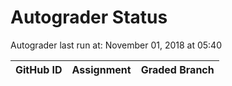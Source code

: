 # Autograder Status
Autograder last run at: November 01, 2018 at 05:40

| GitHub ID | Assignment | Graded Branch |
|-----------|------------|---------------|
